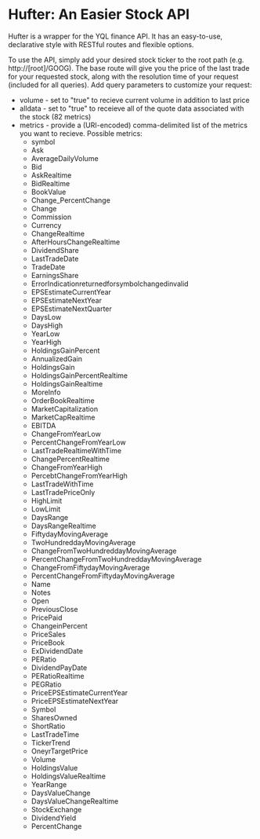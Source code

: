 # Hufter: An Easier Stock API

Hufter is a wrapper for the YQL finance API. It has an easy-to-use, declarative style with RESTful routes and flexible options.

To use the API, simply add your desired stock ticker to the root path (e.g. http://[root]/GOOG). The base route will give you the price of the last trade for your requested stock, along with the resolution time of your request (included for all queries). Add query parameters to customize your request:

* volume - set to "true" to recieve current volume in addition to last price
* alldata - set to "true" to receieve all of the quote data associated with the stock (82 metrics)
* metrics - provide a (URI-encoded) comma-delimited list of the metrics you want to recieve. Possible metrics: 
  * symbol
  * Ask
  * AverageDailyVolume
  * Bid
  * AskRealtime
  * BidRealtime
  * BookValue
  * Change_PercentChange
  * Change
  * Commission
  * Currency
  * ChangeRealtime
  * AfterHoursChangeRealtime
  * DividendShare
  * LastTradeDate
  * TradeDate
  * EarningsShare
  * ErrorIndicationreturnedforsymbolchangedinvalid
  * EPSEstimateCurrentYear
  * EPSEstimateNextYear
  * EPSEstimateNextQuarter
  * DaysLow
  * DaysHigh
  * YearLow
  * YearHigh
  * HoldingsGainPercent
  * AnnualizedGain
  * HoldingsGain
  * HoldingsGainPercentRealtime
  * HoldingsGainRealtime
  * MoreInfo
  * OrderBookRealtime
  * MarketCapitalization
  * MarketCapRealtime
  * EBITDA
  * ChangeFromYearLow
  * PercentChangeFromYearLow
  * LastTradeRealtimeWithTime
  * ChangePercentRealtime
  * ChangeFromYearHigh
  * PercebtChangeFromYearHigh
  * LastTradeWithTime
  * LastTradePriceOnly
  * HighLimit
  * LowLimit
  * DaysRange
  * DaysRangeRealtime
  * FiftydayMovingAverage
  * TwoHundreddayMovingAverage
  * ChangeFromTwoHundreddayMovingAverage
  * PercentChangeFromTwoHundreddayMovingAverage
  * ChangeFromFiftydayMovingAverage
  * PercentChangeFromFiftydayMovingAverage
  * Name
  * Notes
  * Open
  * PreviousClose
  * PricePaid
  * ChangeinPercent
  * PriceSales
  * PriceBook
  * ExDividendDate
  * PERatio
  * DividendPayDate
  * PERatioRealtime
  * PEGRatio
  * PriceEPSEstimateCurrentYear
  * PriceEPSEstimateNextYear
  * Symbol
  * SharesOwned
  * ShortRatio
  * LastTradeTime
  * TickerTrend
  * OneyrTargetPrice
  * Volume
  * HoldingsValue
  * HoldingsValueRealtime
  * YearRange
  * DaysValueChange
  * DaysValueChangeRealtime
  * StockExchange
  * DividendYield
  * PercentChange
